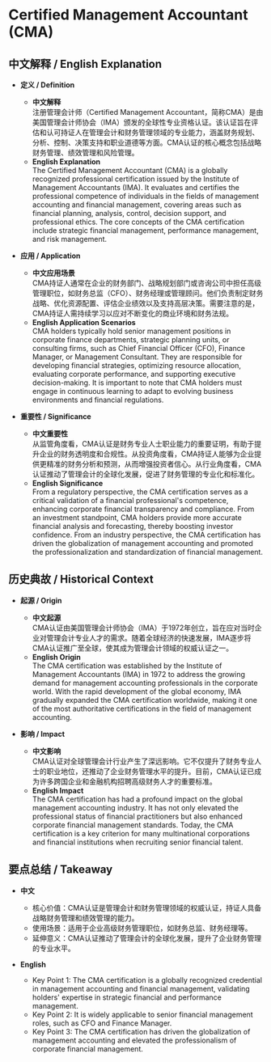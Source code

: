 # Certified Management Accountant (CMA)

## 中文解释 / English Explanation

* **定义 / Definition**  
  - **中文解释**  
    注册管理会计师（Certified Management Accountant，简称CMA）是由美国管理会计师协会（IMA）颁发的全球性专业资格认证。该认证旨在评估和认可持证人在管理会计和财务管理领域的专业能力，涵盖财务规划、分析、控制、决策支持和职业道德等方面。CMA认证的核心概念包括战略财务管理、绩效管理和风险管理。  
  - **English Explanation**  
    The Certified Management Accountant (CMA) is a globally recognized professional certification issued by the Institute of Management Accountants (IMA). It evaluates and certifies the professional competence of individuals in the fields of management accounting and financial management, covering areas such as financial planning, analysis, control, decision support, and professional ethics. The core concepts of the CMA certification include strategic financial management, performance management, and risk management.

* **应用 / Application**  
  - **中文应用场景**  
    CMA持证人通常在企业的财务部门、战略规划部门或咨询公司中担任高级管理职位，如财务总监（CFO）、财务经理或管理顾问。他们负责制定财务战略、优化资源配置、评估企业绩效以及支持高层决策。需要注意的是，CMA持证人需持续学习以应对不断变化的商业环境和财务法规。  
  - **English Application Scenarios**  
    CMA holders typically hold senior management positions in corporate finance departments, strategic planning units, or consulting firms, such as Chief Financial Officer (CFO), Finance Manager, or Management Consultant. They are responsible for developing financial strategies, optimizing resource allocation, evaluating corporate performance, and supporting executive decision-making. It is important to note that CMA holders must engage in continuous learning to adapt to evolving business environments and financial regulations.

* **重要性 / Significance**  
  - **中文重要性**  
    从监管角度看，CMA认证是财务专业人士职业能力的重要证明，有助于提升企业的财务透明度和合规性。从投资角度看，CMA持证人能够为企业提供更精准的财务分析和预测，从而增强投资者信心。从行业角度看，CMA认证推动了管理会计的全球化发展，促进了财务管理的专业化和标准化。  
  - **English Significance**  
    From a regulatory perspective, the CMA certification serves as a critical validation of a financial professional's competence, enhancing corporate financial transparency and compliance. From an investment standpoint, CMA holders provide more accurate financial analysis and forecasting, thereby boosting investor confidence. From an industry perspective, the CMA certification has driven the globalization of management accounting and promoted the professionalization and standardization of financial management.

## 历史典故 / Historical Context

* **起源 / Origin**  
  - **中文起源**  
    CMA认证由美国管理会计师协会（IMA）于1972年创立，旨在应对当时企业对管理会计专业人才的需求。随着全球经济的快速发展，IMA逐步将CMA认证推广至全球，使其成为管理会计领域的权威认证之一。  
  - **English Origin**  
    The CMA certification was established by the Institute of Management Accountants (IMA) in 1972 to address the growing demand for management accounting professionals in the corporate world. With the rapid development of the global economy, IMA gradually expanded the CMA certification worldwide, making it one of the most authoritative certifications in the field of management accounting.

* **影响 / Impact**  
  - **中文影响**  
    CMA认证对全球管理会计行业产生了深远影响。它不仅提升了财务专业人士的职业地位，还推动了企业财务管理水平的提升。目前，CMA认证已成为许多跨国企业和金融机构招聘高级财务人才的重要标准。  
  - **English Impact**  
    The CMA certification has had a profound impact on the global management accounting industry. It has not only elevated the professional status of financial practitioners but also enhanced corporate financial management standards. Today, the CMA certification is a key criterion for many multinational corporations and financial institutions when recruiting senior financial talent.

## 要点总结 / Takeaway

* **中文**  
  - 核心价值：CMA认证是管理会计和财务管理领域的权威认证，持证人具备战略财务管理和绩效管理的能力。  
  - 使用场景：适用于企业高级财务管理职位，如财务总监、财务经理等。  
  - 延伸意义：CMA认证推动了管理会计的全球化发展，提升了企业财务管理的专业水平。  

* **English**  
  - Key Point 1: The CMA certification is a globally recognized credential in management accounting and financial management, validating holders' expertise in strategic financial and performance management.  
  - Key Point 2: It is widely applicable to senior financial management roles, such as CFO and Finance Manager.  
  - Key Point 3: The CMA certification has driven the globalization of management accounting and elevated the professionalism of corporate financial management.
